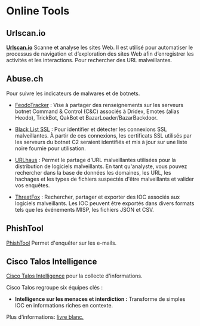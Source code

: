 # Online Tools

## Urlscan.io

[**Urlscan.io**](https://urlscan.io/) Scanne et analyse les sites Web. Il est utilisé pour automatiser le processus de navigation et d’exploration des sites Web afin d’enregistrer les activités et les interactions. Pour rechercher des URL malveillantes.

## Abuse.ch

Pour suivre les indicateurs de malwares et de botnets.

- [FeodoTracker](https://feodotracker.abuse.ch/) : Vise à partager des renseignements sur les serveurs botnet Command & Control (C&C) associés à Dridex, Emotes (alias Heodo), TrickBot, QakBot et BazarLoader/BazarBackdoor. 


- [Black List SSL](https://sslbl.abuse.ch/) : Pour identifier et détecter les connexions SSL malveillantes. À partir de ces connexions, les certificats SSL utilisés par les serveurs du botnet C2 seraient identifiés et mis à jour sur une liste noire fournie pour utilisation. 

- [URLhaus](https://urlhaus.abuse.ch/) : Permet le partage d'URL malveillantes utilisées pour la distribution de logiciels malveillants. En tant qu'analyste, vous pouvez rechercher dans la base de données les domaines, les URL, les hachages et les types de fichiers suspectés d'être malveillants et valider vos enquêtes.

- [ThreatFox](https://threatfox.abuse.ch/) : Rechercher, partager et exporter des IOC  associés aux logiciels malveillants. Les IOC peuvent être exportés dans divers formats tels que les événements MISP, les fichiers JSON et  CSV.


## PhishTool

[PhishTool](https://www.phishtool.com/)
Permet d'enquêter sur les e-mails.

## Cisco Talos Intelligence

[Cisco Talos Intelligence](https://talosintelligence.com/) pour la collecte d'informations.

Cisco Talos regroupe six équipes clés :

- **Intelligence sur les menaces et interdiction :** Transforme de simples IOC en informations riches en contexte.

Plus d'informations: [livre blanc.](https://www.talosintelligence.com/docs/Talos_WhitePaper.pdf)